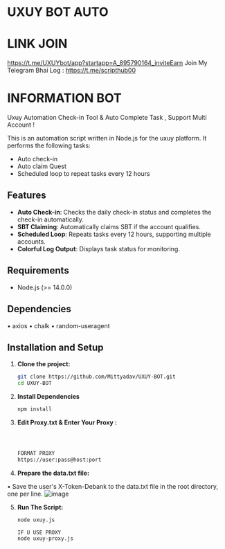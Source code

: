 # UXUY BOT AUTO 

# LINK JOIN
 
https://t.me/UXUYbot/app?startapp=A_895790164_inviteEarn
Join My Telegram Bhai Log : https://t.me/scripthub00


# INFORMATION BOT

Uxuy Automation Check-in Tool & Auto Complete Task , Support Multi Account !

This is an automation script written in Node.js for the uxuy platform. It performs the following tasks:

- Auto check-in
- Auto claim Quest
- Scheduled loop to repeat tasks every 12 hours

## Features

- **Auto Check-in**: Checks the daily check-in status and completes the check-in automatically.
- **SBT Claiming**: Automatically claims SBT if the account qualifies.
- **Scheduled Loop**: Repeats tasks every 12 hours, supporting multiple accounts.
- **Colorful Log Output**: Displays task status for monitoring.

## Requirements

- Node.js (>= 14.0.0)

## Dependencies
• axios
• chalk
• random-useragent

## Installation and Setup

1. **Clone the project:**

   ```bash
   git clone https://github.com/Mittyadav/UXUY-BOT.git
   cd UXUY-BOT

2. **Install Dependencies**

   ```bash
   npm install

3. **Edit Proxy.txt & Enter Your Proxy :**
   ```bash
   


   FORMAT PROXY
   https://user:pass@host:port


4. **Prepare the data.txt file:**
   
•  Save the user's X-Token-Debank to the data.txt file in the root directory, one per line.
  ![image](https://github.com/user-attachments/assets/100f74d4-bccf-40c7-b1dd-ccb080c6cc23)

5. **Run The Script:**
   ```bash
   node uxuy.js

   IF U USE PROXY 
   node uxuy-proxy.js
